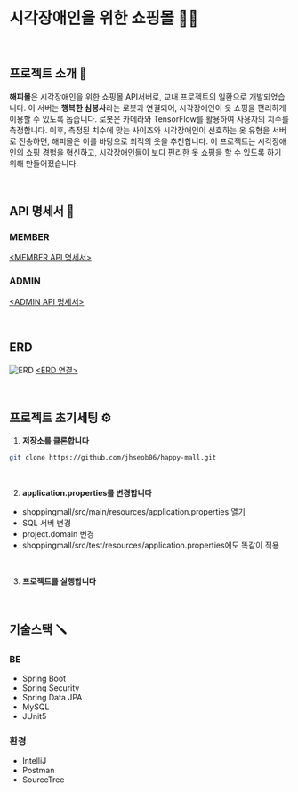 시각장애인을 위한 쇼핑몰 😶‍🌫️
===
<br>

## 프로젝트 소개 🌟

**해피몰**은 시각장애인을 위한 쇼핑몰 API서버로, 교내 프로젝트의 일환으로 개발되었습니다. 이 서버는 **행복한 심봉사**라는 로봇과 연결되어, 시각장애인이 옷 쇼핑을 편리하게 이용할 수 있도록 돕습니다.
로봇은 카메라와 TensorFlow를 활용하여 사용자의 치수를 측정합니다. 이후, 측정된 치수에 맞는 사이즈와 시각장애인이 선호하는 옷 유형을 서버로 전송하면, 해피몰은 이를 바탕으로 최적의 옷을 추천합니다.
이 프로젝트는 시각장애인의 쇼핑 경험을 혁신하고, 시각장애인들이 보다 편리한  옷 쇼핑을 할 수 있도록 하기 위해 만들어졌습니다.

<br>

## API 명세서 📃

### MEMBER
[<MEMBER API 명세서>](https://mature-crow-b6f.notion.site/3af4834ac95d413f80c431d054618f79?v=5c12aaa85abb4f8fa7892ee860d0021e&pvs=74)

### ADMIN
[<ADMIN API 명세서>](https://mature-crow-b6f.notion.site/6f007d90125843bf96ff8375f7038f4a?v=80d0b69d6b3f40c0b71a71f4a296cbd7&pvs=4)

<br>

## ERD
![ERD](https://github.com/jhseob06/happy-mall/blob/main/스크린샷%202024-09-08%20오후%204.56.41.png)
[<ERD 연결>](https://www.erdcloud.com/d/Tgjz7iDzaZcG7TkR9)

<br>

## 프로젝트 초기세팅 ⚙️

1. **저장소를 클론합니다**
  ```bash
  git clone https://github.com/jhseob06/happy-mall.git
  ```
<br>

2. **application.properties를 변경합니다**
 - shoppingmall/src/main/resources/application.properties 열기
 - SQL 서버 변경
 - project.domain 변경
 - shoppingmall/src/test/resources/application.properties에도 똑같이 적용
<br>

3. **프로젝트를 실행합니다**

<br>

## 기술스택 🪛

### BE
- Spring Boot
- Spring Security
- Spring Data JPA
- MySQL
- JUnit5

### 환경
- IntelliJ
- Postman
- SourceTree
